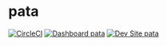 # pata

[![CircleCI](https://circleci.com/gh/ansonwhan/pata.svg?style=shield)](https://circleci.com/gh/ansonwhan/pata)
[![Dashboard pata](https://img.shields.io/badge/dashboard-pata-yellow.svg)](https://dashboard.pantheon.io/sites/a4337ecc-fbad-4f76-862a-42d1d3028829#dev/code)
[![Dev Site pata](https://img.shields.io/badge/site-pata-blue.svg)](http://dev-pata.pantheonsite.io/)